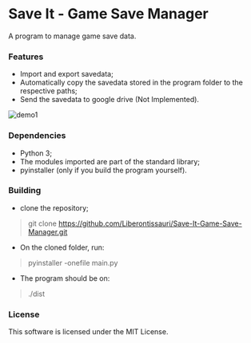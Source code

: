 # Save It - Game Save Manager
A program to manage game save data.

### Features

- Import and export savedata;
- Automatically copy the savedata stored in the program folder to the respective paths;
- Send the savedata to google drive (Not Implemented).

![demo1]( https://i.imgur.com/JDsXj1H.gif)

### Dependencies

- Python 3;
- The modules imported are part of the standard library;
- pyinstaller (only if you build the program yourself).

### Building

- clone the repository;

> git clone https://github.com/Liberontissauri/Save-It-Game-Save-Manager.git

- On the cloned folder, run:

> pyinstaller -onefile main.py

- The program should be on:

> ./dist

### License

This software is licensed under the MIT License.